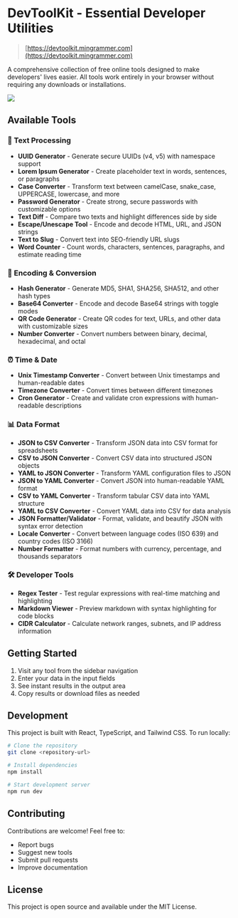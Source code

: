 # DevToolKit - Essential Developer Utilities

> [https://devtoolkit.mingrammer.com](https://devtoolkit.mingrammer.com)

A comprehensive collection of free online tools designed to make developers' lives easier. All tools work entirely in your browser without requiring any downloads or installations.

<a href="https://www.buymeacoffee.com/mingrammer"><img src="https://img.buymeacoffee.com/button-api/?text=Buy me a coffee&emoji=&slug=mingrammer&button_colour=FFDD00&font_colour=000000&font_family=Cookie&outline_colour=000000&coffee_colour=ffffff" /></a>

## Available Tools

### 📝 Text Processing

- **UUID Generator** - Generate secure UUIDs (v4, v5) with namespace support
- **Lorem Ipsum Generator** - Create placeholder text in words, sentences, or paragraphs
- **Case Converter** - Transform text between camelCase, snake_case, UPPERCASE, lowercase, and more
- **Password Generator** - Create strong, secure passwords with customizable options
- **Text Diff** - Compare two texts and highlight differences side by side
- **Escape/Unescape Tool** - Encode and decode HTML, URL, and JSON strings
- **Text to Slug** - Convert text into SEO-friendly URL slugs
- **Word Counter** - Count words, characters, sentences, paragraphs, and estimate reading time

### 🔐 Encoding & Conversion

- **Hash Generator** - Generate MD5, SHA1, SHA256, SHA512, and other hash types
- **Base64 Converter** - Encode and decode Base64 strings with toggle modes
- **QR Code Generator** - Create QR codes for text, URLs, and other data with customizable sizes
- **Number Converter** - Convert numbers between binary, decimal, hexadecimal, and octal

### ⏰ Time & Date

- **Unix Timestamp Converter** - Convert between Unix timestamps and human-readable dates
- **Timezone Converter** - Convert times between different timezones
- **Cron Generator** - Create and validate cron expressions with human-readable descriptions

### 📊 Data Format

- **JSON to CSV Converter** - Transform JSON data into CSV format for spreadsheets
- **CSV to JSON Converter** - Convert CSV data into structured JSON objects
- **YAML to JSON Converter** - Transform YAML configuration files to JSON
- **JSON to YAML Converter** - Convert JSON into human-readable YAML format
- **CSV to YAML Converter** - Transform tabular CSV data into YAML structure
- **YAML to CSV Converter** - Convert YAML data into CSV for data analysis
- **JSON Formatter/Validator** - Format, validate, and beautify JSON with syntax error detection
- **Locale Converter** - Convert between language codes (ISO 639) and country codes (ISO 3166)
- **Number Formatter** - Format numbers with currency, percentage, and thousands separators

### 🛠️ Developer Tools

- **Regex Tester** - Test regular expressions with real-time matching and highlighting
- **Markdown Viewer** - Preview markdown with syntax highlighting for code blocks
- **CIDR Calculator** - Calculate network ranges, subnets, and IP address information

## Getting Started

1. Visit any tool from the sidebar navigation
2. Enter your data in the input fields
3. See instant results in the output area
4. Copy results or download files as needed

## Development

This project is built with React, TypeScript, and Tailwind CSS. To run locally:

```bash
# Clone the repository
git clone <repository-url>

# Install dependencies
npm install

# Start development server
npm run dev
```

## Contributing

Contributions are welcome! Feel free to:

- Report bugs
- Suggest new tools
- Submit pull requests
- Improve documentation

## License

This project is open source and available under the MIT License.

